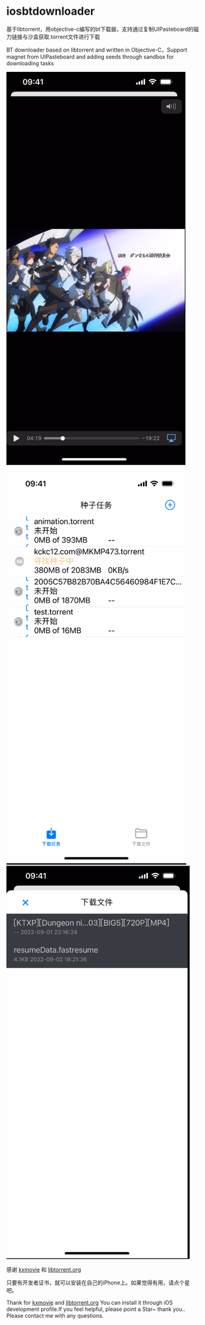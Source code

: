 # iosbtdownloader

基于libtorrent，用objective-c编写的bt下载器，支持通过复制UIPasteboard的磁力链接与沙盒获取.torrent文件进行下载

BT downloader based on libtorrent and written in Objective-C，Support  magnet from UIPasteboard and adding seeds through sandbox for downloading tasks

![btdownloader1](assets/btdownloader1.png)

![avatar](assets/btdownloader2.png)
![avatar](assets/btdownloader3.png)

感谢 [kxmovie](https://github.com/kolyvan/kxmovie) 和 [libtorrent.org](https://libtorrent.org)

只要有开发者证书，就可以安装在自己的iPhone上。如果觉得有用，请点个星吧。

Thank for [kxmovie](https://github.com/kolyvan/kxmovie) and [libtorrent.org](https://libtorrent.org)
You can install it through iOS development profile.If you feel helpful, please point a Star~ thank you.. Please contact me with any questions.